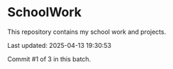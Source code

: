 # SchoolWork

This repository contains my school work and projects.

Last updated: 2025-04-13 19:30:53

Commit #1 of 3 in this batch.